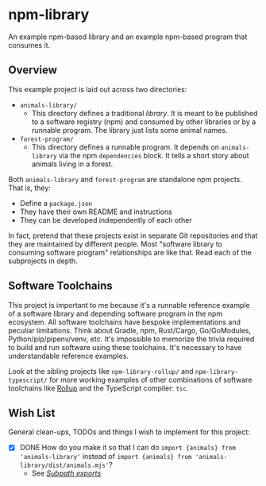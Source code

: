 # npm-library

An example npm-based library and an example npm-based program that consumes it.


## Overview

This example project is laid out across two directories:

* `animals-library/`
  * This directory defines a traditional *library*. It is meant to be published to a software registry (npm) and
    consumed by other libraries or by a runnable program. The library just lists some animal names. 
* `forest-program/`
  * This directory defines a runnable program. It depends on `animals-library` via the npm `dependencies` block. It
    tells a short story about animals living in a forest.

Both `animals-library` and `forest-program` are standalone npm projects. That is, they:

* Define a `package.json`
* They have their own README and instructions
* They can be developed independently of each other

In fact, pretend that these projects exist in separate Git repositories and that they are maintained by different people.
Most "software library to consuming software program" relationships are like that. Read each of the subprojects in
depth.


## Software Toolchains 

This project is important to me because it's a runnable reference example of a software library and depending software
program in the npm ecosystem. All software toolchains have bespoke implementations and peculiar limitations. Think about
Gradle, npm, Rust/Cargo, Go/GoModules, Python/pip/pipenv/venv, etc. It's impossible to memorize the trivia required to
build and run software using these toolchains. It's necessary to have understandable reference examples.

Look at the sibling projects like `npm-library-rollup/` and `npm-library-typescript/` for more working examples of other
combinations of software toolchains like [Rollup](https://rollupjs.org/guide/en/) and the TypeScript compiler: `tsc`. 


## Wish List

General clean-ups, TODOs and things I wish to implement for this project:

* [x] DONE How do you make it so that I can do `import {animals} from 'animals-library'` instead of `import {animals} from 'animals-library/dist/animals.mjs'`?
  * See [*Subpath exports*](https://nodejs.org/api/packages.html#subpath-exports)
